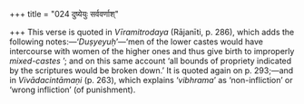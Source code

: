 +++
title = "024 दुष्येयुः सर्ववर्णाश्"

+++
This verse is quoted in *Vīramitrodaya* (Rājanīti, p. 286), which adds
the following notes:—‘*Duṣyeyuḥ*’—‘men of the lower castes would have
intercourse with women of the higher ones and thus give birth to
improperly *mixed-castes* ’; and on this same account ‘all bounds of
propriety indicated by the scriptures would be broken down.’ It is
quoted again on p. 293;—and in *Vivādacintāmaṇi* (p. 263), which
explains ‘*vibhrama*’ as ‘non-infliction’ or ‘wrong infliction’ (of
punishment).



